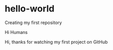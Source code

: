 # hello-world
Creating my first repository

Hi Humans

Hi, thanks for watching my first project on GitHub
